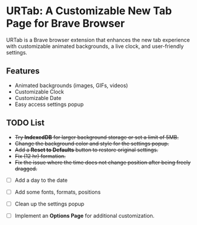 # URTab: A Customizable New Tab Page for Brave Browser

URTab is a Brave browser extension that enhances the new tab experience with customizable animated backgrounds, a live clock, and user-friendly settings.

## Features

- Animated backgrounds (images, GIFs, videos)
- Customizable Clock
- Customizable Date
- Easy access settings popup

## TODO List

- ~~Try **IndexedDB** for larger background storage or set a limit of 5MB.~~
- ~~Change the background color and style for the settings popup.~~
- ~~Add a **Reset to Defaults** button to restore original settings.~~
- ~~Fix (12 hr) formation.~~
- ~~Fix the issue where the time does not change position after being freely dragged.~~
- [ ] Add a day to the date
- [ ] Add some fonts, formats, positions
- [ ] Clean up the settings popup
- [ ] Implement an **Options Page** for additional customization.

